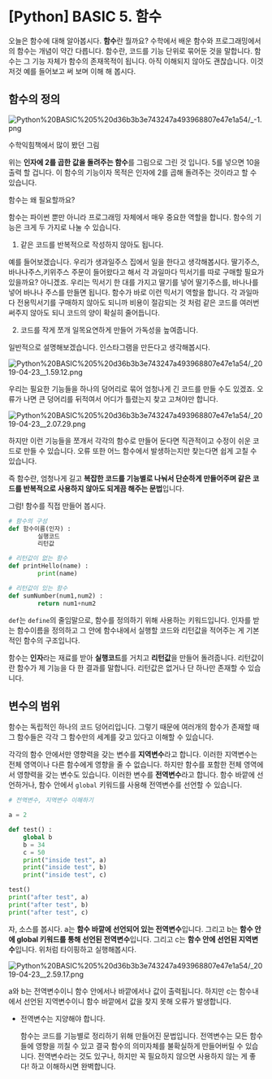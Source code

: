 # [Python] BASIC 5. 함수

오늘은 함수에 대해 알아봅시다. **함수**란 뭘까요? 수학에서 배운 함수와 프로그래밍에서의 함수는 개념이 약간 다릅니다. 함수란, 코드를 기능 단위로 묶어둔 것을 말합니다. 함수는 그 기능 자체가 함수의 존재목적이 됩니다. 아직 이해되지 않아도 괜찮습니다. 이것저것 예를 들어보고 써 보며 이해 해 봅시다.

## 함수의 정의

![Python%20BASIC%205%20d36b3b3e743247a493968807e47e1a54/_-1.png](Python%20BASIC%205%20d36b3b3e743247a493968807e47e1a54/_-1.png)

수학익힘책에서 많이 봤던 그림

위는 **인자에 2를 곱한 값을 돌려주는 함수**를 그림으로 그린 것 입니다. 5를 넣으면 10을 출력 할 겁니다. 이 함수의 기능이자 목적은 인자에 2를 곱해 돌려주는 것이라고 할 수 있습니다.

함수는 왜 필요할까요? 

함수는 파이썬 뿐만 아니라 프로그래밍 자체에서 매우 중요한 역할을 합니다. 함수의 기능은 크게 두 가지로 나눌 수 있습니다.

1. 같은 코드를 반복적으로 작성하지 않아도 됩니다.

예를 들어보겠습니다. 우리가 생과일주스 집에서 일을 한다고 생각해봅시다. 딸기주스,바나나주스,키위주스 주문이 들어왔다고 해서 각 과일마다 믹서기를 따로 구매할 필요가 있을까요? 아니겠죠. 우리는 믹서기 한 대를 가지고 딸기를 넣어 딸기주스를, 바나나를 넣어 바나나 주스를 만들면 됩니다. 함수가 바로 이런 믹서기 역할을 합니다. 각 과일마다 전용믹서기를 구매하지 않아도 되니까 비용이 절감되는 것 처럼 같은 코드를 여러번 써주지 않아도 되니 코드의 양이 확실히 줄어듭니다.

2. 코드를 작게 쪼개 일목요연하게 만들어 가독성을 높여줍니다.

일반적으로 설명해보겠습니다. 인스타그램을 만든다고 생각해봅시다. 

![Python%20BASIC%205%20d36b3b3e743247a493968807e47e1a54/_2019-04-23__1.59.12.png](Python%20BASIC%205%20d36b3b3e743247a493968807e47e1a54/_2019-04-23__1.59.12.png)

우리는 필요한 기능들을 하나의 덩어리로 묶어 엄청나게 긴 코드를 만들 수도 있겠죠. 오류가 나면 큰 덩어리를 뒤적여서 어디가 틀렸는지 찾고 고쳐야만 합니다.

![Python%20BASIC%205%20d36b3b3e743247a493968807e47e1a54/_2019-04-23__2.07.29.png](Python%20BASIC%205%20d36b3b3e743247a493968807e47e1a54/_2019-04-23__2.07.29.png)

하지만 이런 기능들을 쪼개서 각각의 함수로 만들어 둔다면 직관적이고 수정이 쉬운 코드로 만들 수 있습니다. 오류 또한 어느 함수에서 발생하는지만 찾는다면 쉽게 고칠 수 있습니다. 

즉 함수란, 엄청나게 길고 **복잡한 코드를 기능별로 나눠서 단순하게 만들어주며 같은 코드를 반복적으로 사용하지 않아도 되게끔 해주는 문법**입니다.

그럼! 함수를 직접 만들어 봅시다.

```python
# 함수의 구성
def 함수이름(인자) :
		실행코드
		리턴값

# 리턴값이 없는 함수
def printHello(name) :
		print(name)

# 리턴값이 있는 함수
def sumNumber(num1,num2) :
		return num1+num2
```

 `def`는 `define`의 줄임말으로, 함수를 정의하기 위해 사용하는 키워드입니다. 인자를 받는 함수이름을 정의하고 그 안에 함수내에서 실행할 코드와 리턴값을 적어주는 게 기본적인 함수의 구조입니다. 

 함수는 **인자**라는 재료를 받아 **실행코드**를 거치고 **리턴값**을 만들어 돌려줍니다. 리턴값이란 함수가 제 기능을 다 한 결과를 말합니다. 리턴값은 없거나 단 하나만 존재할 수 있습니다.

## 변수의 범위

 함수는 독립적인 하나의 코드 덩어리입니다. 그렇기 때문에 여러개의 함수가 존재할 때 그 함수들은 각각 그 함수만의 세계를 갖고 있다고 이해할 수 있습니다.

 각각의 함수 안에서만 영향력을 갖는 변수를 **지역변수**라고 합니다. 이러한 지역변수는 전체 영역이나 다른 함수에게 영향을 줄 수 없습니다. 하지만 함수를 포함한 전체 영역에서 영향력을 갖는 변수도 있습니다. 이러한 변수를 **전역변수**라고 합니다. 함수 바깥에 선언하거나, 함수 안에서  `global` 키워드를 사용해 전역변수를 선언할 수 있습니다.

```python
# 전역변수, 지역변수 이해하기

a = 2

def test() :
    global b 
    b = 34
    c = 50
    print("inside test", a)
    print("inside test", b)
    print("inside test", c)

test()
print("after test", a)
print("after test", b)
print("after test", c)
```

자, 소스를 봅시다. a는 **함수 바깥에 선언되어 있는 전역변수**입니다. 그리고 b는 **함수 안에 global 키워드를 통해 선언된 전역변수**입니다. 그리고 c는 **함수 안에 선언된 지역변수**입니다. 위처럼 타이핑하고 실행해봅시다.

![Python%20BASIC%205%20d36b3b3e743247a493968807e47e1a54/_2019-04-23__2.59.17.png](Python%20BASIC%205%20d36b3b3e743247a493968807e47e1a54/_2019-04-23__2.59.17.png)

a와 b는 전역변수이니 함수 안에서나 바깥에서나 값이 출력됩니다. 하지만 c는 함수내에서 선언된 지역변수이니 함수 바깥에서 값을 찾지 못해 오류가 발생합니다.

- 전역변수는 지양해야 합니다.

    함수는 코드를 기능별로 정리하기 위해 만들어진 문법입니다. 전역변수는 모든 함수들에 영향을 끼칠 수 있고 결국 함수의 의미자체를 불확실하게 만들어버릴 수 있습니다. 전역변수라는 것도 있구나, 하지만 꼭 필요하지 않으면 사용하지 않는 게 좋다! 하고 이해하시면 완벽합니다.